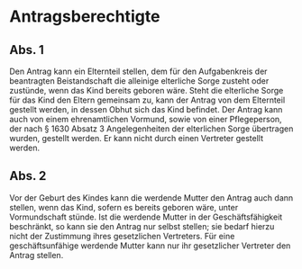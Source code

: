 # Antragsberechtigte



## Abs. 1

 Den Antrag kann ein Elternteil stellen, dem für den Aufgabenkreis der beantragten Beistandschaft die alleinige elterliche Sorge zusteht oder zustünde, wenn das Kind bereits geboren wäre. Steht die elterliche Sorge für das Kind den Eltern gemeinsam zu, kann der Antrag von dem Elternteil gestellt werden, in dessen Obhut sich das Kind befindet. Der Antrag kann auch von einem ehrenamtlichen Vormund, sowie von einer Pflegeperson, der nach § 1630 Absatz 3 Angelegenheiten der elterlichen Sorge übertragen wurden, gestellt werden. Er kann nicht durch einen Vertreter gestellt werden.

## Abs. 2

 Vor der Geburt des Kindes kann die werdende Mutter den Antrag auch dann stellen, wenn das Kind, sofern es bereits geboren wäre, unter Vormundschaft stünde. Ist die werdende Mutter in der Geschäftsfähigkeit beschränkt, so kann sie den Antrag nur selbst stellen; sie bedarf hierzu nicht der Zustimmung ihres gesetzlichen Vertreters. Für eine geschäftsunfähige werdende Mutter kann nur ihr gesetzlicher Vertreter den Antrag stellen. 

